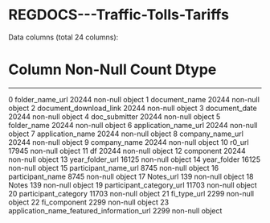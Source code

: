 # REGDOCS---Traffic-Tolls-Tariffs
Data columns (total 24 columns):
 #   Column                                     Non-Null Count  Dtype 
---  ------                                     --------------  ----- 
 0   folder_name_url                            20244 non-null  object
 1   document_name                              20244 non-null  object
 2   document_download_link                     20244 non-null  object
 3   document_date                              20244 non-null  object
 4   doc_submitter                              20244 non-null  object
 5   folder_name                                20244 non-null  object
 6   application_name_url                       20244 non-null  object
 7   application_name                           20244 non-null  object
 8   company_name_url                           20244 non-null  object
 9   company_name                               20244 non-null  object
 10  r0_url                                     17945 non-null  object
 11  df                                         20244 non-null  object
 12  component                                  20244 non-null  object
 13  year_folder_url                            16125 non-null  object
 14  year_folder                                16125 non-null  object
 15  participant_name_url                       8745 non-null   object
 16  participant_name                           8745 non-null   object
 17  Notes_url                                  139 non-null    object
 18  Notes                                      139 non-null    object
 19  participant_category_url                   11703 non-null  object
 20  participant_category                       11703 non-null  object
 21  fi_type_url                                2299 non-null   object
 22  fi_component                               2299 non-null   object
 23  application_name_featured_information_url  2299 non-null   object
